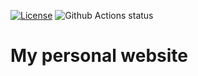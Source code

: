 [![License][LicenseBadge]][licenseURL]
![Github Actions status][DeployStatus]

# My personal website

[LicenseBadge]: https://img.shields.io/github/license/Miqueas/Miqueas.github.io?label=License
[LicenseURL]: https://opensource.org/licenses/Zlib
[DeployStatus]: https://img.shields.io/github/workflow/status/Miqueas/Miqueas.github.io/Build%20and%20deploy?label=Deploy